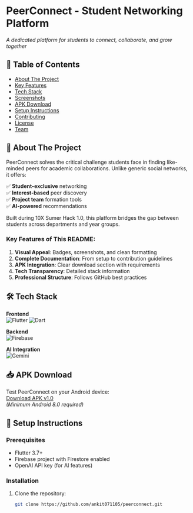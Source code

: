 # PeerConnect - Student Networking Platform

*A dedicated platform for students to connect, collaborate, and grow together*

## 📌 Table of Contents
- [About The Project](#-about-the-project)
- [Key Features](#-key-features)
- [Tech Stack](#-tech-stack)
- [Screenshots](#-screenshots)
- [APK Download](#-apk-download)
- [Setup Instructions](#-setup-instructions)
- [Contributing](#-contributing)
- [License](#-license)
- [Team](#-team)

## 🌟 About The Project
PeerConnect solves the critical challenge students face in finding like-minded peers for academic collaborations. Unlike generic social networks, it offers:

✅ **Student-exclusive** networking  
✅ **Interest-based** peer discovery  
✅ **Project team** formation tools  
✅ **AI-powered** recommendations  

Built during 10X Sumer Hack 1.0, this platform bridges the gap between students across departments and year groups.


### Key Features of This README:
1. **Visual Appeal**: Badges, screenshots, and clean formatting
2. **Complete Documentation**: From setup to contribution guidelines
3. **APK Integration**: Clear download section with requirements
4. **Tech Transparency**: Detailed stack information
5. **Professional Structure**: Follows GitHub best practices

## 🛠 Tech Stack
**Frontend**  
![Flutter](https://img.shields.io/badge/Flutter-02569B?style=for-the-badge&logo=flutter&logoColor=white)
![Dart](https://img.shields.io/badge/Dart-0175C2?style=for-the-badge&logo=dart&logoColor=white)

**Backend**  
![Firebase](https://img.shields.io/badge/Firebase-FFCA28?style=for-the-badge&logo=firebase&logoColor=black)

**AI Integration**  
![Gemini](https://img.shields.io/badge/Gemini-412991?style=for-the-badge&logo=&logoColor=white)


## 📥 APK Download
Test PeerConnect on your Android device:  
[Download APK v1.0](https://drive.google.com/drive/folders/1IwIrLRAU3Z4xGs9q0nE7r3DSTqfpZnZK?usp=sharing)  
*(Minimum Android 8.0 required)*

## 🚀 Setup Instructions
### Prerequisites
- Flutter 3.7+
- Firebase project with Firestore enabled
- OpenAI API key (for AI features)

### Installation
1. Clone the repository:
   ```bash
   git clone https://github.com/ankit071105/peerconnect.git
